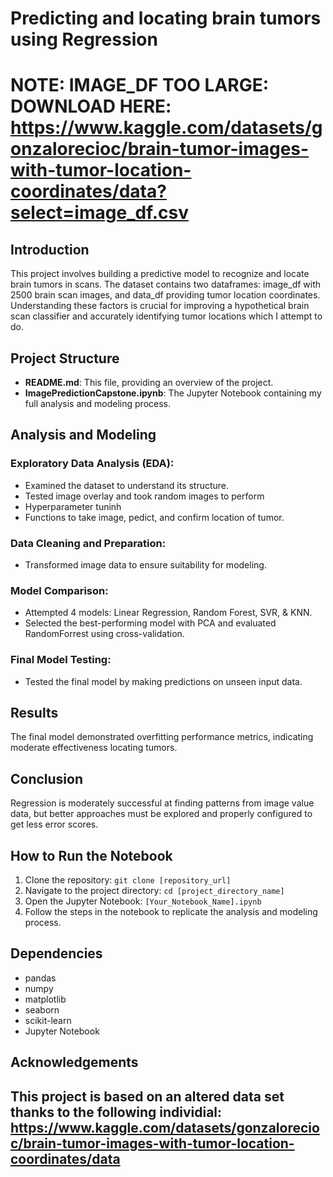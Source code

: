 # Predicting and locating brain tumors using Regression

# NOTE: IMAGE_DF TOO LARGE: DOWNLOAD HERE: https://www.kaggle.com/datasets/gonzalorecioc/brain-tumor-images-with-tumor-location-coordinates/data?select=image_df.csv

## Introduction  
This project involves building a predictive model to recognize and locate brain tumors in scans. 
The dataset contains two dataframes: image_df with 2500 brain scan images, and data_df providing tumor location coordinates. 
Understanding these factors is crucial for improving a hypothetical brain scan classifier and accurately identifying tumor locations which I attempt to do.

## Project Structure  
- **README.md**: This file, providing an overview of the project.  
- **ImagePredictionCapstone.ipynb**: The Jupyter Notebook containing my full analysis and modeling process.  

## Analysis and Modeling  
### Exploratory Data Analysis (EDA):  
- Examined the dataset to understand its structure.  
- Tested image overlay and took random images to perform  
- Hyperparameter tuninh
- Functions to take image, pedict, and confirm location of tumor.

### Data Cleaning and Preparation:  
- Transformed image data to ensure suitability for modeling.  

### Model Comparison:  
- Attempted 4 models: Linear Regression, Random Forest, SVR, & KNN.  
- Selected the best-performing model with PCA and evaluated RandomForrest using cross-validation.

### Final Model Testing:  
- Tested the final model by making predictions on unseen input data.  

## Results  
The final model demonstrated overfitting performance metrics, indicating moderate effectiveness locating tumors. 

## Conclusion  
Regression is moderately successful at finding patterns from image value data, but better approaches must be explored and properly configured to get less error scores.

## How to Run the Notebook  
1. Clone the repository: `git clone [repository_url]`  
2. Navigate to the project directory: `cd [project_directory_name]`  
3. Open the Jupyter Notebook: `[Your_Notebook_Name].ipynb`  
4. Follow the steps in the notebook to replicate the analysis and modeling process.  

## Dependencies  
- pandas  
- numpy  
- matplotlib  
- seaborn  
- scikit-learn  
- Jupyter Notebook  

## Acknowledgements  
This project is based on an altered data set thanks to the following individial:
https://www.kaggle.com/datasets/gonzalorecioc/brain-tumor-images-with-tumor-location-coordinates/data
--- 
